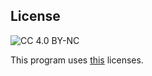 ## License
![CC 4.0 BY-NC](https://i.creativecommons.org/l/by-nc/4.0/88x31.png)

This program uses [this](https://creativecommons.org/licenses/by-nc/4.0/) licenses.
